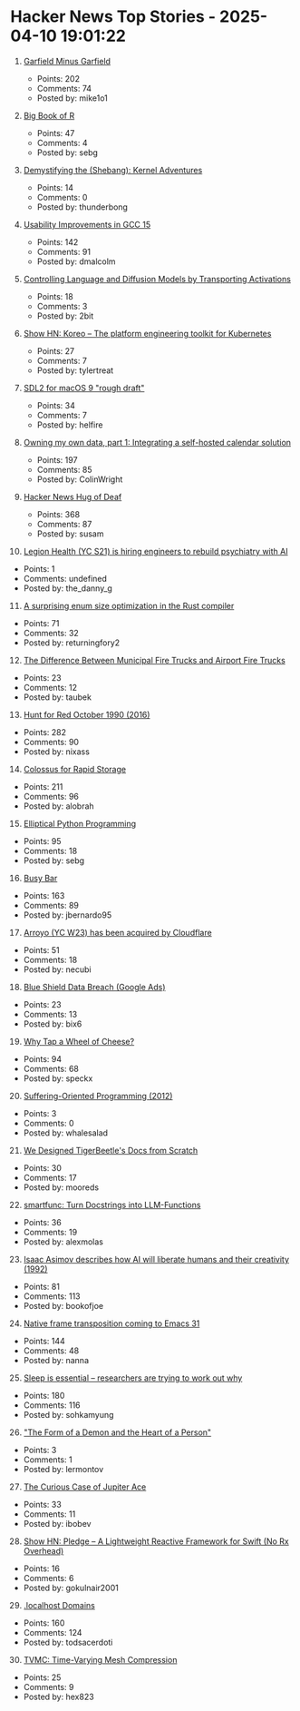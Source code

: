# Hacker News Top Stories - 2025-04-10 19:01:22

1. [Garfield Minus Garfield](https://garfieldminusgarfield.net)
   - Points: 202
   - Comments: 74
   - Posted by: mike1o1

2. [Big Book of R](https://www.bigbookofr.com/)
   - Points: 47
   - Comments: 4
   - Posted by: sebg

3. [Demystifying the (Shebang): Kernel Adventures](https://crocidb.com/post/kernel-adventures/demystifying-the-shebang/)
   - Points: 14
   - Comments: 0
   - Posted by: thunderbong

4. [Usability Improvements in GCC 15](https://developers.redhat.com/articles/2025/04/10/6-usability-improvements-gcc-15)
   - Points: 142
   - Comments: 91
   - Posted by: dmalcolm

5. [Controlling Language and Diffusion Models by Transporting Activations](https://machinelearning.apple.com/research/transporting-activations)
   - Points: 18
   - Comments: 3
   - Posted by: 2bit

6. [Show HN: Koreo – The platform engineering toolkit for Kubernetes](https://koreo.dev/)
   - Points: 27
   - Comments: 7
   - Posted by: tylertreat

7. [SDL2 for macOS 9 "rough draft"](https://macintoshgarden.org/apps/sdl2-macos-9-rough-draft)
   - Points: 34
   - Comments: 7
   - Posted by: helfire

8. [Owning my own data, part 1: Integrating a self-hosted calendar solution](https://emilygorcenski.com/post/owning-my-own-data-part-1-integrating-a-self-hosted-calendar-solution/)
   - Points: 197
   - Comments: 85
   - Posted by: ColinWright

9. [Hacker News Hug of Deaf](https://susam.net/hn-bell.html)
   - Points: 368
   - Comments: 87
   - Posted by: susam

10. [Legion Health (YC S21) is hiring engineers to rebuild psychiatry with AI](https://www.ycombinator.com/companies/legion-health/jobs/mqDWIWN-founding-engineer-build-ai-native-ops-for-mental-health-yc-s21-1m-arr)
   - Points: 1
   - Comments: undefined
   - Posted by: the_danny_g

11. [A surprising enum size optimization in the Rust compiler](https://jpfennell.com/posts/enum-type-size/)
   - Points: 71
   - Comments: 32
   - Posted by: returningfory2

12. [The Difference Between Municipal Fire Trucks and Airport Fire Trucks](https://www.piercemfg.com/pierce/blog/difference-between-municipal-and-airport-fire-trucks)
   - Points: 23
   - Comments: 12
   - Posted by: taubek

13. [Hunt for Red October 1990 (2016)](http://www.modelshipsinthecinema.com/2016/12/hunt-for-red-october-1990.html)
   - Points: 282
   - Comments: 90
   - Posted by: nixass

14. [Colossus for Rapid Storage](https://cloud.google.com/blog/products/storage-data-transfer/how-the-colossus-stateful-protocol-benefits-rapid-storage)
   - Points: 211
   - Comments: 96
   - Posted by: alobrah

15. [Elliptical Python Programming](https://susam.net/elliptical-python-programming.html)
   - Points: 95
   - Comments: 18
   - Posted by: sebg

16. [Busy Bar](https://busy.bar)
   - Points: 163
   - Comments: 89
   - Posted by: jbernardo95

17. [Arroyo (YC W23) has been acquired by Cloudflare](https://www.arroyo.dev/blog/arroyo-is-joining-cloudflare)
   - Points: 51
   - Comments: 18
   - Posted by: necubi

18. [Blue Shield Data Breach (Google Ads)](https://news.blueshieldca.com/notice-of-data-breach)
   - Points: 23
   - Comments: 13
   - Posted by: bix6

19. [Why Tap a Wheel of Cheese?](https://www.cheeseprofessor.com/blog/cheese-wheel-tapping)
   - Points: 94
   - Comments: 68
   - Posted by: speckx

20. [Suffering-Oriented Programming (2012)](http://nathanmarz.com/blog/suffering-oriented-programming.html)
   - Points: 3
   - Comments: 0
   - Posted by: whalesalad

21. [We Designed TigerBeetle's Docs from Scratch](https://tigerbeetle.com/blog/2025-02-27-why-we-designed-tigerbeetles-docs-from-scratch/)
   - Points: 30
   - Comments: 17
   - Posted by: mooreds

22. [smartfunc: Turn Docstrings into LLM-Functions](https://github.com/koaning/smartfunc)
   - Points: 36
   - Comments: 19
   - Posted by: alexmolas

23. [Isaac Asimov describes how AI will liberate humans and their creativity (1992)](https://www.openculture.com/2025/04/isaac-asimov-describes-how-ai-will-liberate-humans-their-creativity.html)
   - Points: 81
   - Comments: 113
   - Posted by: bookofjoe

24. [Native frame transposition coming to Emacs 31](https://p.bauherren.ovh/blog/tech/new_window_cmds)
   - Points: 144
   - Comments: 48
   - Posted by: nanna

25. [Sleep is essential – researchers are trying to work out why](https://www.nature.com/articles/d41586-025-00964-w)
   - Points: 180
   - Comments: 116
   - Posted by: sohkamyung

26. ["The Form of a Demon and the Heart of a Person"](https://publicdomainreview.org/collection/yamauba-and-kintaro/)
   - Points: 3
   - Comments: 1
   - Posted by: lermontov

27. [The Curious Case of Jupiter Ace](https://nemanjatrifunovic.substack.com/p/the-curious-case-of-jupiter-ace)
   - Points: 33
   - Comments: 11
   - Posted by: ibobev

28. [Show HN: Pledge – A Lightweight Reactive Framework for Swift (No Rx Overhead)](https://github.com/gokulnair2001/Pledge)
   - Points: 16
   - Comments: 6
   - Posted by: gokulnair2001

29. [.localhost Domains](https://inclouds.space/localhost-domains)
   - Points: 160
   - Comments: 124
   - Posted by: todsacerdoti

30. [TVMC: Time-Varying Mesh Compression](https://github.com/SINRG-Lab/TVMC)
   - Points: 25
   - Comments: 9
   - Posted by: hex823

